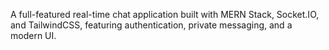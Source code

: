 <p>A full-featured real-time chat application built with MERN Stack, Socket.IO, and TailwindCSS, featuring authentication, private messaging, and a modern UI.</p>
